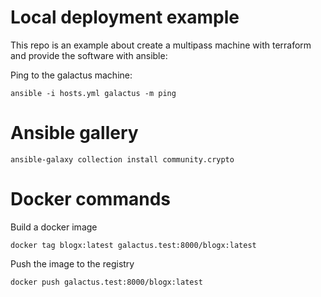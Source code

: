 # Local deployment example

This repo is an example about create a multipass machine with terraform and provide the software with ansible:

Ping to the galactus machine:

    ansible -i hosts.yml galactus -m ping


# Ansible gallery

    ansible-galaxy collection install community.crypto


# Docker commands

Build a docker image

    docker tag blogx:latest galactus.test:8000/blogx:latest

Push the image to the registry

    docker push galactus.test:8000/blogx:latest
